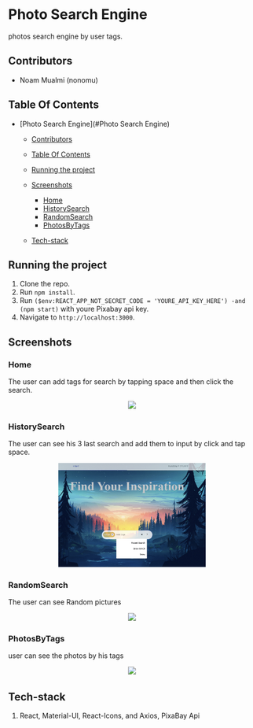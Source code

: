 # Photo Search Engine

photos search engine by user tags.

## Contributors
- Noam Mualmi (nonomu)
## Table Of Contents
- [Photo Search Engine](#Photo Search Engine)
  - [Contributors](#contributors)
  - [Table Of Contents](#table-of-contents)
  - [Running the project](#running-the-project)
  - [Screenshots](#screenshots)
    - [Home](#home)
    - [HistorySearch](#HistorySearch)
    - [RandomSearch](#RandomSearch)
    - [PhotosByTags](#PhotosByTags)

  - [Tech-stack](#tech-stack)

## Running the project
1. Clone the repo.
2. Run `npm install`.
5. Run `($env:REACT_APP_NOT_SECRET_CODE = 'YOURE_API_KEY_HERE') -and (npm start)` with youre Pixabay api key.
6. Navigate to `http://localhost:3000`.

## Screenshots

### Home
The user can add tags for search by tapping space and then click the search.
<p align="center"><img src="assets/Home.PNG" width="300" /></p>

### HistorySearch
The user can see his 3 last search and add them to input by click and tap space.
<p align="center"><img src="assets/HistoryInput.PNG" width="300" /></p>

### RandomSearch
The user can see Random pictures
<p align="center"><img src="assets/Random.PNG" width="300" /></p>

### PhotosByTags
user can see the photos by his tags
<p align="center"><img src="assets/NormalSearch.PNG" width="300" /></p>



## Tech-stack
1. React, Material-UI, React-Icons, and Axios, PixaBay Api
